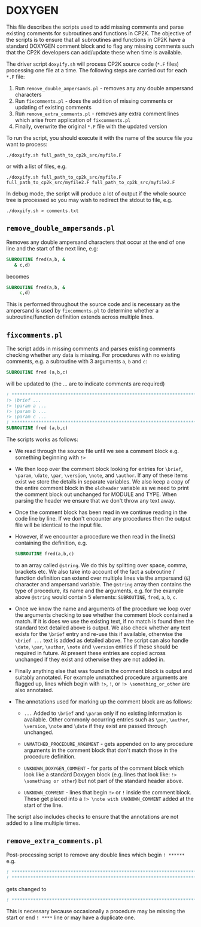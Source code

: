 # DOXYGEN

This file describes the scripts used to add missing comments and parse existing
comments for subroutines and functions in CP2K. The objective of the scripts is
to ensure that all subroutines and functions in CP2K have a standard DOXYGEN
comment block and to flag any missing comments such that the CP2K developers can
add/update these when time is available.

The driver script `doxyify.sh` will process CP2K source code (`*.F` files) processing
one file at a time. The following steps are carried out for each `*.F` file:

1. Run `remove_double_ampersands.pl` - removes any any double ampersand characters
1. Run `fixcomments.pl` - does the addition of missing comments or updating of
   existing comments
1. Run `remove_extra_comments.pl` - removes any extra comment lines which arise
   from application of `fixcomments.pl`
1. Finally, overwrite the original `*.F` file with the updated version

To run the script, you should execute it with the name of the source file you
want to process:

```shell
./doxyify.sh full_path_to_cp2k_src/myfile.F
```

or with a list of files, e.g.

```shell
./doxyify.sh full_path_to_cp2k_src/myfile.F full_path_to_cp2k_src/myfile2.F full_path_to_cp2k_src/myfile2.F
```

In debug mode, the script will produce a lot of output if the whole source tree
is processed so you may wish to redirect the stdout to file, e.g.

```shell
./doxyify.sh > comments.txt
```

## `remove_double_ampersands.pl`

Removes any double ampersand characters that occur at the end of one line and
the start of the next line, e.g:

```fortran
SUBROUTINE fred(a,b, &
   & c,d)
```

becomes

```fortran
SUBROUTINE fred(a,b, &
     c,d)
```

This is performed throughout the source code and is necessary as the ampersand
is used by `fixcomments.pl` to determine whether a subroutine/function definition
extends across multiple lines.

## `fixcomments.pl`

The script adds in missing comments and parses existing comments checking whether
any data is missing. For procedures with no existing comments, e.g. a subroutine
with 3 arguments `a`, `b` and `c`:

```fortran
SUBROUTINE fred (a,b,c)
```

will be updated to (the ... are to indicate comments are required)

```fortran
! *****************************************************************************
!> \brief ...
!> \param a ...
!> \param b ...
!> \param c ...
! *****************************************************************************
SUBROUTINE fred (a,b,c)
```

The scripts works as follows:

- We read through the source file until we see a comment block e.g. something
  beginning with `!>`

- We then loop over the comment block looking for entries for `\brief`, `\param`,
  `\date`, `\par`, `\version`, `\note`, and `\author`. If any of these items
  exist we store the details in separate variables. We also keep a copy of the
  entire comment block in the `oldheader` variable as we need to print the
  comment block out unchanged for MODULE and TYPE. When parsing the header we
  ensure that we don't throw any text away.

- Once the comment block has been read in we continue reading in the code line
  by line. If we don't encounter any procedures then the output file will be
  identical to the input file.

- However, if we encounter a procedure we then read in the line(s) containing
  the definition, e.g.

  ```fortran
  SUBROUTINE fred(a,b,c)
  ```

  to an array called `@string`. We do this by splitting over space, comma,
  brackets etc. We also take into account of the fact a subroutine / function
  definition can extend over multiple lines via the ampersand (`&`) character
  and ampersand variable. The `@string` array then contains the type of procedure,
  its name and the arguments, e.g. for the example above `@string` would contain
  5 elements: `SUBROUTINE`, `fred`, `a`, `b`, `c`.

- Once we know the name and arguments of the procedure we loop over the arguments
  checking to see whether the comment block contained a match. If it is does we
  use the existing text, if no match is found then the standard text detailed
  above is output. We also check whether any text exists for the `\brief` entry
  and re-use this if available, otherwise the `\brief ...` text is added as
  detailed above. The script can also handle `\date`, `\par`, `\author`, `\note`
  and `\version` entries if these should be required in future. At present these
  entries are copied across unchanged if they exist and otherwise they are not
  added in.

- Finally anything else that was found in the comment block is output and suitably
  annotated. For example unmatched procedure arguments are flagged up, lines
  which begin with `!>`, `!`, or `!> \something_or_other` are also annotated.

- The annotations used for marking up the comment block are as follows:

  - `...` Added to `\brief` and `\param` only if no existing information is
    available. Other commonly occurring entries such as `\par`, `\author`,
    `\version`, `\note` and `\date` if they exist are passed through unchanged.

  - `UNMATCHED_PROCEDURE_ARGUMENT` - gets appended on to any procedure arguments
    in the comment block that don't match those in the procedure definition.

  - `UNKNOWN_DOXYGEN_COMMENT` - for parts of the comment block which look like a
    standard Doxygen block (e.g. lines that look like: `!> \something or other`)
    but not part of the standard header above.

  - `UNKNOWN_COMMENT` - lines that begin `!>` or `!` inside the comment block.
    These get placed into a `!> \note with UNKNOWN_COMMENT` added at the start
    of the line.

The script also includes checks to ensure that the annotations are not added to
a line multiple times.

## `remove_extra_comments.pl`

Post-processing script to remove any double lines which begin `! ******`
e.g.

```fortran
! *****************************************************************************
! *****************************************************************************
```

gets changed to

```fortran
! *****************************************************************************
```

This is necessary because occasionally a procedure may be missing the start
or end `! ****` line or may have a duplicate one.
